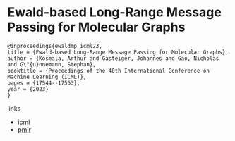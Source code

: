 # Ewald-based Long-Range Message Passing for Molecular Graphs

```
@inproceedings{ewaldmp_icml23,
title = {Ewald-based Long-Range Message Passing for Molecular Graphs},
author = {Kosmala, Arthur and Gasteiger, Johannes and Gao, Nicholas and G\"{u}nnemann, Stephan},
booktitle = {Proceedings of the 40th International Conference on Machine Learning (ICML)},
pages = {17544--17563},
year = {2023}
}
```

links
- [icml](https://icml.cc/Conferences/2023/Schedule?showEvent=23626)
- [pmlr](https://proceedings.mlr.press/v202/kosmala23a.html)
